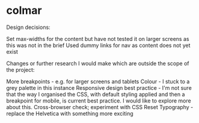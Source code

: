 # colmar

Design decisions:

Set max-widths for the content but have not tested it on larger screens as this was not in the brief
Used dummy links for nav as content does not yet exist

Changes or further research I would make which are outside the scope of the project:

More breakpoints - e.g. for larger screens and tablets
Colour - I stuck to a grey palette in this instance
Responsive design best practice - I'm not sure that the way I organised the CSS, with default styling applied and then a breakpoint for mobile, is current best practice. I would like to explore more about this.
Cross-browser check; experiment with CSS Reset
Typography - replace the Helvetica with something more exciting
